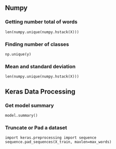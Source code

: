 ## Numpy

### Getting number total of words
```
len(numpy.unique(numpy.hstack(X)))
```

### Finding number of classes
```
np.unique(y)
```

### Mean and standard deviation
```
len(numpy.unique(numpy.hstack(X)))
```

## Keras Data Processing

### Get model summary
```
model.summary()
```

### Truncate or Pad a dataset
```
import keras.preprocessing import sequence
sequence.pad_sequences(X_train, maxlen=max_words)
```
